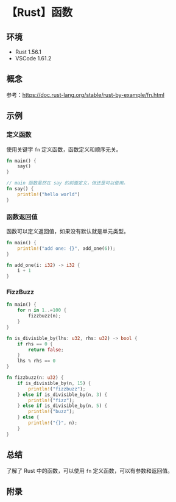 # 【Rust】函数

## 环境

- Rust 1.56.1
- VSCode 1.61.2

## 概念

参考：<https://doc.rust-lang.org/stable/rust-by-example/fn.html>  

## 示例

### 定义函数

使用关键字 `fn` 定义函数，函数定义和顺序无关。

```rust
fn main() {
    say()
}

// main 函数虽然在 say 的前面定义，但还是可以使用。
fn say() {
    println!("hello world")
}
```

### 函数返回值

函数可以定义返回值，如果没有默认就是单元类型。

```rust
fn main() {
    println!("add one: {}", add_one(6));
}

fn add_one(i: i32) -> i32 {
    i + 1
}
```

### FizzBuzz

```rust
fn main() {
    for n in 1..=100 {
        fizzbuzz(n);
    }
}

fn is_divisible_by(lhs: u32, rhs: u32) -> bool {
    if rhs == 0 {
        return false;
    }
    lhs % rhs == 0
}

fn fizzbuzz(n: u32) {
    if is_divisible_by(n, 15) {
        println!("fizzbuzz");
    } else if is_divisible_by(n, 3) {
        println!("fizz");
    } else if is_divisible_by(n, 5) {
        println!("buzz");
    } else {
        println!("{}", n);
    }
}
```

## 总结

了解了 Rust 中的函数，可以使用 `fn` 定义函数，可以有参数和返回值。

## 附录
